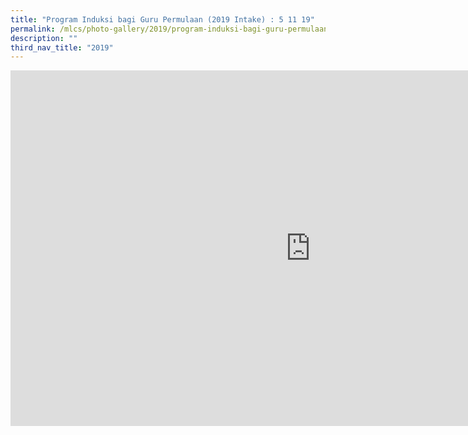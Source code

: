 ```yaml
---
title: "Program Induksi bagi Guru Permulaan (2019 Intake) : 5 11 19"
permalink: /mlcs/photo-gallery/2019/program-induksi-bagi-guru-permulaan-rendah/
description: ""
third_nav_title: "2019"
---
```

<iframe allowfullscreen="true" height="569" width="960" frameborder="0" src="https://docs.google.com/presentation/d/e/2PACX-1vS3fDZ3vgdBjqTk2R05JprLjxyi-0vgIiEH5BO7BG3-T86X_zj11Eya74vVylmM2x-KGRlG4yhbmUqB/embed?start=false&amp;loop=false&amp;delayms=3000"></iframe>